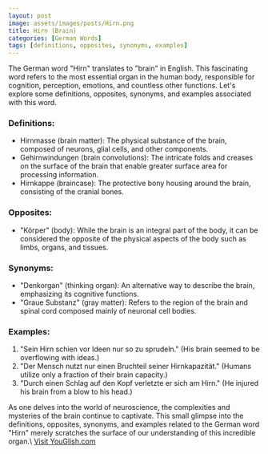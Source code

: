 ```yaml
---
layout: post
image: assets/images/posts/Hirn.png
title: Hirn (Brain)
categories: [German Words]
tags: [definitions, opposites, synonyms, examples]
---
```


The German word "Hirn" translates to "brain" in English. This fascinating word refers to the most essential organ in the human body, responsible for cognition, perception, emotions, and countless other functions. Let's explore some definitions, opposites, synonyms, and examples associated with this word.

### Definitions:
- Hirnmasse (brain matter): The physical substance of the brain, composed of neurons, glial cells, and other components.
- Gehirnwindungen (brain convolutions): The intricate folds and creases on the surface of the brain that enable greater surface area for processing information.
- Hirnkappe (braincase): The protective bony housing around the brain, consisting of the cranial bones.

### Opposites:
- "Körper" (body): While the brain is an integral part of the body, it can be considered the opposite of the physical aspects of the body such as limbs, organs, and tissues.

### Synonyms:
- "Denkorgan" (thinking organ): An alternative way to describe the brain, emphasizing its cognitive functions.
- "Graue Substanz" (gray matter): Refers to the region of the brain and spinal cord composed mainly of neuronal cell bodies.

### Examples:
1. "Sein Hirn schien vor Ideen nur so zu sprudeln." (His brain seemed to be overflowing with ideas.)
2. "Der Mensch nutzt nur einen Bruchteil seiner Hirnkapazität." (Humans utilize only a fraction of their brain capacity.)
3. "Durch einen Schlag auf den Kopf verletzte er sich am Hirn." (He injured his brain from a blow to his head.)

As one delves into the world of neuroscience, the complexities and mysteries of the brain continue to captivate. This small glimpse into the definitions, opposites, synonyms, and examples related to the German word "Hirn" merely scratches the surface of our understanding of this incredible organ.\ <a id="yg-widget-0" class="youglish-widget" data-query="Hirn" data-lang="german" data-components="8412" data-auto-start="0" data-bkg-color="theme_light" data-title="How%20to%20pronounce%20Hirn%20in%20German"  rel="nofollow" href="https://youglish.com">Visit YouGlish.com</a><script async src="https://youglish.com/public/emb/widget.js" charset="utf-8"></script>